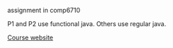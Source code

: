 assignment in comp6710

P1 and P2 use functional java. Others use regular java.

[Course website](https://comp.anu.edu.au/courses/comp1110/)
